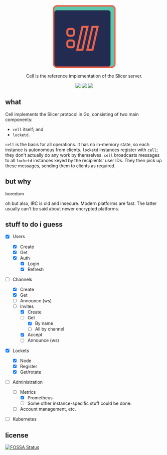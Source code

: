 <div align="center">
  <img src="./assets/Logo.svg" width="200">
  <p>Cell is the reference implementation of the Slicer server.</p>
  <img src="https://goreportcard.com/badge/github.com/open-slicer/cell">
  <img src="https://github.com/open-slicer/cell/workflows/Go%20Build/badge.svg">
  <img src="https://owo.gg/alex/sourcebadges/-/raw/master/SVG/CC_Apache%202.0.svg" height="20">
</div>

## what

Cell implements the Slicer protocol in Go, consisting of two main components:

- `cell` itself; and
- `locketd`.

`cell` is the basis for all operations. It has no in-memory state, so each instance is autonomous from clients. `locketd` instances register with `cell`; they don't actually do any work by themselves. `cell` broadcasts messages to all `locketd` instances keyed by the recipients' user IDs. They then pick up these messages, sending them to clients as required.

## but why

boredom

oh but also, IRC is old and insecure. Modern platforms are fast. The latter usually can't be said about newer encrypted platforms.

## stuff to do i guess

- [x] Users
  - [x] Create
  - [x] Get
  - [x] Auth
    - [x] Login
    - [x] Refresh
- [ ] Channels
  - [x] Create
  - [x] Get
  - [ ] Announce (ws)
  - [ ] Invites
    - [x] Create
    - [ ] Get
      - [x] By name
      - [ ] All by channel
    - [x] Accept
    - [ ] Announce (ws)
- [x] Lockets
  - [x] Node
  - [x] Register
  - [x] Get/rotate
- [ ] Administration
  - [ ] Metrics
    - [x] Prometheus
    - [ ] Some other instance-specific stuff could be done.
  - [ ] Account management, etc.
- [ ] Kubernetes


## license
[![FOSSA Status](https://app.fossa.com/api/projects/git%2Bgithub.com%2Fopen-slicer%2Fcell.svg?type=large)](https://app.fossa.com/projects/git%2Bgithub.com%2Fopen-slicer%2Fcell?ref=badge_large)
